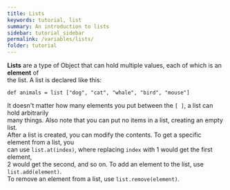 ```yaml
---
title: Lists
keywords: tutorial, list
summary: An introduction to lists
sidebar: tutorial_sidebar
permalink: /variables/lists/
folder: tutorial
---
```

**Lists** are a type of Object that can hold multiple values, each of which is an **element** of  
the list. A list is declared like this:

```
def animals = list ["dog", "cat", "whale", "bird", "mouse"]
```

It doesn't matter how many elements you put between the `[ ]`, a list can hold arbitrarily  
many things. Also note that you can put no items in a list, creating an empty list.  
After a list is created, you can modify the contents. To get a specific element from a list, you  
can use `list.at(index)`, where replacing `index` with 1 would get the first element,  
2 would get the second, and so on. To add an element to the list, use `list.add(element)`.  
To remove an element from a list, use `list.remove(element)`.

<object id="example-1" data="{{site.baseurl}}/embedded-web-editor/?lists" width="100%" height="550px"> </object>
